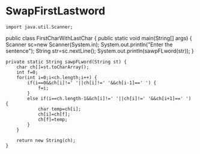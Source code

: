 # SwapFirstLastword

	import java.util.Scanner;
public class FirstCharWithLastChar {
	public static void main(String[] args) {
		Scanner sc=new Scanner(System.in);
		System.out.println("Enter the sentence");
		String str=sc.nextLine();
		System.out.println(sawpFLword(str));
	}

	private static String sawpFLword(String st) {
		char ch[]=st.toCharArray();
		int f=0;
		for(int i=0;i<ch.length;i++) {
			if(i==0&&ch[i]!=' '||ch[i]!=' '&&ch[i-1]==' ') {
				f=i;
			}
			else if(i==ch.length-1&&ch[i]!=' '||ch[i]!=' '&&ch[i+1]==' ') {
				char temp=ch[i];
				ch[i]=ch[f];
				ch[f]=temp;
			}
		}
		
		return new String(ch);
	}
